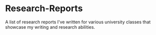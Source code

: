 # Research-Reports
A list of research reports I've written for various university classes that showcase my writing and research abilities.
